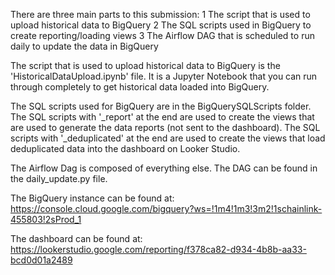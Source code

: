 There are three main parts to this submission:
    1 The script that is used to upload historical data to BigQuery
    2 The SQL scripts used in BigQuery to create reporting/loading views
    3 The Airflow DAG that is scheduled to run daily to update the data in BigQuery

The script that is used to upload historical data to BigQuery is the 'HistoricalDataUpload.ipynb' file. It is a Jupyter Notebook that you can run through completely to get historical data loaded into BigQuery.

The SQL scripts used for BigQuery are in the BigQuerySQLScripts folder. The SQL scripts with '_report' at the end are used to create the views that are used to generate the data reports (not sent to the dashboard). The SQL scripts with '_deduplicated' at the end are used to create the views that load deduplicated data into the dashboard on Looker Studio.

The Airflow Dag is composed of everything else. The DAG can be found in the daily_update.py file.

The BigQuery instance can be found at: https://console.cloud.google.com/bigquery?ws=!1m4!1m3!3m2!1schainlink-455803!2sProd_1

The dashboard can be found at: https://lookerstudio.google.com/reporting/f378ca82-d934-4b8b-aa33-bcd0d01a2489

